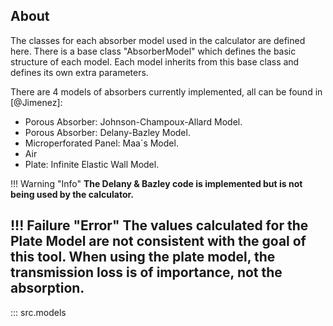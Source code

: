 ## About

The classes for each absorber model used in the calculator are defined here. There is a base class "AbsorberModel" which
defines the basic structure of each model. Each model inherits from this base class and defines its own extra parameters.

There are 4 models of absorbers currently implemented, all can be found in [@Jimenez]:

  * Porous Absorber: Johnson-Champoux-Allard Model.
  * Porous Absorber: Delany-Bazley Model.
  * Microperforated Panel: Maa´s Model.
  * Air
  * Plate: Infinite Elastic Wall Model.


!!! Warning "Info"
    **The Delany & Bazley code is implemented but is not being used by the calculator.**

!!! Failure "Error"
    **The values calculated for the Plate Model are not consistent with the goal of this tool.
    When using the plate model, the transmission loss is of importance, not the absorption.**
-------------------

::: src.models
  